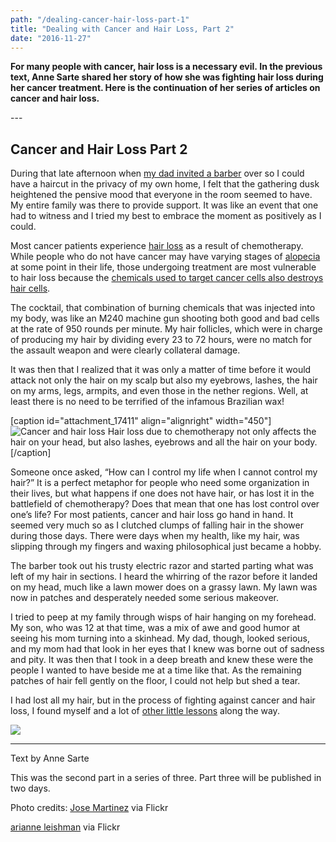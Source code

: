 ```yaml
---
path: "/dealing-cancer-hair-loss-part-1"
title: "Dealing with Cancer and Hair Loss, Part 2"
date: "2016-11-27"
---
```


**For many people with cancer, hair loss is a necessary evil. In the previous text, Anne Sarte shared her story of how she was fighting hair loss during her cancer treatment. Here is the continuation of her series of articles on cancer and hair loss.**

\---

## Cancer and Hair Loss Part 2

During that late afternoon when [my dad invited a barber](http://www.nutrafol.com/blog/dealing-cancer-hair-loss-part-1/) over so I could have a haircut in the privacy of my own home, I felt that the gathering dusk heightened the pensive mood that everyone in the room seemed to have. My entire family was there to provide support. It was like an event that one had to witness and I tried my best to embrace the moment as positively as I could.

Most cancer patients experience [hair loss](http://www.nutrafol.com/women/new-hair-research.html) as a result of chemotherapy. While people who do not have cancer may have varying stages of [alopecia](http://www.webmd.com/skin-problems-and-treatments/hair-loss/tc/alopecia-areata-topic-overview#1) at some point in their life, those undergoing treatment are most vulnerable to hair loss because the [chemicals used to target cancer cells also destroys hair cells](http://www.breastcancer.org/tips/hair_skin_nails/hair_loss).

The cocktail, that combination of burning chemicals that was injected into my body, was like an M240 machine gun shooting both good and bad cells at the rate of 950 rounds per minute. My hair follicles, which were in charge of producing my hair by dividing every 23 to 72 hours, were no match for the assault weapon and were clearly collateral damage.

It was then that I realized that it was only a matter of time before it would attack not only the hair on my scalp but also my eyebrows, lashes, the hair on my arms, legs, armpits, and even those in the nether regions. Well, at least there is no need to be terrified of the infamous Brazilian wax!

\[caption id="attachment\_17411" align="alignright" width="450"\]![Cancer and hair loss](https://nutrafol.com/blog/wp-content/uploads/2016/11/woman-shaving-head-cancer-and-hair-loss-650px-1-e1494519257274-1.jpg) Hair loss due to chemotherapy not only affects the hair on your head, but also lashes, eyebrows and all the hair on your body.\[/caption\]

Someone once asked, “How can I control my life when I cannot control my hair?” It is a perfect metaphor for people who need some organization in their lives, but what happens if one does not have hair, or has lost it in the battlefield of chemotherapy? Does that mean that one has lost control over one’s life? For most patients, cancer and hair loss go hand in hand. It seemed very much so as I clutched clumps of falling hair in the shower during those days. There were days when my health, like my hair, was slipping through my fingers and waxing philosophical just became a hobby.

The barber took out his trusty electric razor and started parting what was left of my hair in sections. I heard the whirring of the razor before it landed on my head, much like a lawn mower does on a grassy lawn. My lawn was now in patches and desperately needed some serious makeover.

I tried to peep at my family through wisps of hair hanging on my forehead. My son, who was 12 at that time, was a mix of awe and good humor at seeing his mom turning into a skinhead. My dad, though, looked serious, and my mom had that look in her eyes that I knew was borne out of sadness and pity. It was then that I took in a deep breath and knew these were the people I wanted to have beside me at a time like that. As the remaining patches of hair fell gently on the floor, I could not help but shed a tear.

I had lost all my hair, but in the process of fighting against cancer and hair loss, I found myself and a lot of [other little lessons](http://www.nutrafol.com/blog/dealing-cancer-hair-loss-part-3/) along the way.

[![](https://nutrafol.com/blog/wp-content/uploads/2017/08/081617_Display_320x50_GN.jpg)](https://www.nutrafol.com)

* * *

Text by Anne Sarte

This was the second part in a series of three. Part three will be published in two days.

Photo credits: [Jose Martinez](https://flic.kr/p/9QqZFd) via Flickr

[arianne leishman](https://flic.kr/p/5Grr1R) via Flickr
